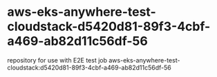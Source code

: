 # aws-eks-anywhere-test-cloudstack-d5420d81-89f3-4cbf-a469-ab82d11c56df-56
repository for use with E2E test job aws-eks-anywhere-test-cloudstack:d5420d81-89f3-4cbf-a469-ab82d11c56df-56
